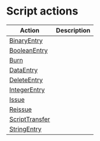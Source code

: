 # Script actions

| Action | Description |
|---|---|
| [BinaryEntry](/en/ride/structures/script-actions/binary-entry) |   |
| [BooleanEntry](/en/ride/structures/script-actions/boolean-entry) |   |
| [Burn](/en/ride/structures/script-actions/burn) |   |
| [DataEntry](/en/ride/structures/script-actions/data-entry) |   |
| [DeleteEntry](/en/ride/structures/script-actions/delete-entry) |   |
| [IntegerEntry](/en/ride/structures/script-actions/integer-entry) |   |
| [Issue](/en/ride/structures/script-actions/issue) |   |
| [Reissue](/en/ride/structures/script-actions/reissue) |   |
| [ScriptTransfer](/en/ride/structures/script-actions/script-transfer) |   |
| [StringEntry](/en/ride/structures/script-actions/string-entry) |   |
